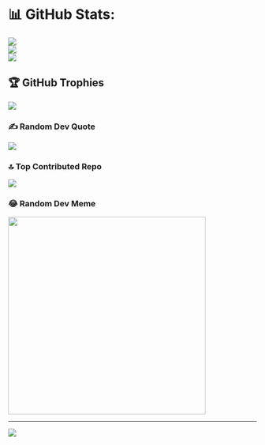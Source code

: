 # 📊 GitHub Stats:
![](https://github-readme-stats.vercel.app/api?username=liqwik&theme=dark&hide_border=false&include_all_commits=false&count_private=false)<br/>
![](https://github-readme-streak-stats.herokuapp.com/?user=liqwik&theme=dark&hide_border=false)<br/>
![](https://github-readme-stats.vercel.app/api/top-langs/?username=liqwik&theme=dark&hide_border=false&include_all_commits=false&count_private=false&layout=compact)

## 🏆 GitHub Trophies
![](https://github-profile-trophy.vercel.app/?username=liqwik&theme=tokyonight&no-frame=true&no-bg=false&margin-w=4)

### ✍️ Random Dev Quote
![](https://quotes-github-readme.vercel.app/api?type=horizontal&theme=tokyonight)

### 🔝 Top Contributed Repo
![](https://github-contributor-stats.vercel.app/api?username=liqwik&limit=5&theme=tokyonight&combine_all_yearly_contributions=true)

### 😂 Random Dev Meme
<img src='https://randommeme-five.vercel.app/' style="height: 400px;"/>

---
[![](https://visitcount.itsvg.in/api?id=liqwik&icon=0&color=5)](https://visitcount.itsvg.in)

<!-- Proudly created with GPRM ( https://gprm.itsvg.in ) -->
